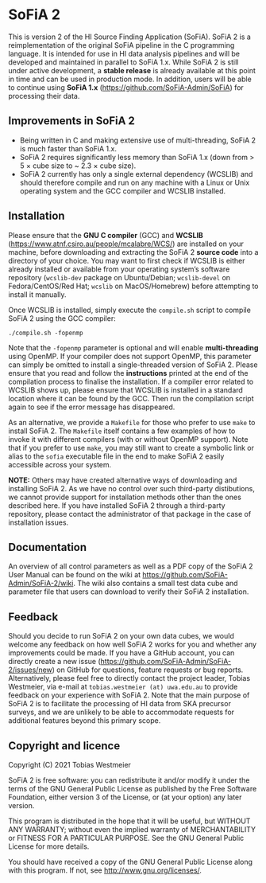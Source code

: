 # SoFiA 2

This is version 2 of the HI Source Finding Application (SoFiA). SoFiA 2 is a reimplementation of the original SoFiA pipeline in the C programming language. It is intended for use in HI data analysis pipelines and will be developed and maintained in parallel to SoFiA 1.x. While SoFiA 2 is still under active development, a **stable release** is already available at this point in time and can be used in production mode. In addition, users will be able to continue using **SoFiA 1.x** (https://github.com/SoFiA-Admin/SoFiA) for processing their data.


## Improvements in SoFiA 2

* Being written in C and making extensive use of multi-threading, SoFiA 2 is much faster than SoFiA 1.x.
* SoFiA 2 requires significantly less memory than SoFiA 1.x (down from > 5 × cube size to ~ 2.3 × cube size).
* SoFiA 2 currently has only a single external dependency (WCSLIB) and should therefore compile and run on any machine with a Linux or Unix operating system and the GCC compiler and WCSLIB installed.


## Installation

Please ensure that the **GNU C compiler** (GCC) and **WCSLIB** (https://www.atnf.csiro.au/people/mcalabre/WCS/) are installed on your machine, before downloading and extracting the SoFiA 2 **source code** into a directory of your choice. You may want to first check if WCSLIB is either already installed or available from your operating system’s software repository (`wcslib-dev` package on Ubuntu/Debian; `wcslib-devel` on Fedora/CentOS/Red Hat; `wcslib` on MacOS/Homebrew) before attempting to install it manually.

Once WCSLIB is installed, simply execute the `compile.sh` script to compile SoFiA 2 using the GCC compiler:

`./compile.sh -fopenmp`

Note that the `-fopenmp` parameter is optional and will enable **multi-threading** using OpenMP. If your compiler does not support OpenMP, this parameter can simply be omitted to install a single-threaded version of SoFiA 2. Please ensure that you read and follow the **instructions** printed at the end of the compilation process to finalise the installation. If a compiler error related to WCSLIB shows up, please ensure that WCSLIB is installed in a standard location where it can be found by the GCC. Then run the compilation script again to see if the error message has disappeared.

As an alternative, we provide a `Makefile` for those who prefer to use `make` to install SoFiA 2. The `Makefile` itself contains a few examples of how to invoke it with different compilers (with or without OpenMP support). Note that if you prefer to use `make`, you may still want to create a symbolic link or alias to the `sofia` executable file in the end to make SoFiA 2 easily accessible across your system.

**NOTE:** Others may have created alternative ways of downloading and installing SoFiA 2. As we have no control over such third-party distibutions, we cannot provide support for installation methods other than the ones described here. If you have installed SoFiA 2 through a third-party repository, please contact the administrator of that package in the case of installation issues.


## Documentation

An overview of all control parameters as well as a PDF copy of the SoFiA 2 User Manual can be found on the wiki at https://github.com/SoFiA-Admin/SoFiA-2/wiki. The wiki also contains a small test data cube and parameter file that users can download to verify their SoFiA 2 installation.


## Feedback

Should you decide to run SoFiA 2 on your own data cubes, we would welcome any feedback on how well SoFiA 2 works for you and whether any improvements could be made. If you have a GitHub account, you can directly create a new issue (https://github.com/SoFiA-Admin/SoFiA-2/issues/new) on GitHub for questions, feature requests or bug reports. Alternatively, please feel free to directly contact the project leader, Tobias Westmeier, via e-mail at `tobias.westmeier (at) uwa.edu.au` to provide feedback on your experience with SoFiA 2. Note that the main purpose of SoFiA 2 is to facilitate the processing of HI data from SKA precursor surveys, and we are unlikely to be able to accommodate requests for additional features beyond this primary scope.


## Copyright and licence

Copyright (C) 2021 Tobias Westmeier

SoFiA 2 is free software: you can redistribute it and/or modify it under the terms of the GNU General Public License as published by the Free Software Foundation, either version 3 of the License, or (at your option) any later version.

This program is distributed in the hope that it will be useful, but WITHOUT ANY WARRANTY; without even the implied warranty of MERCHANTABILITY or FITNESS FOR A PARTICULAR PURPOSE. See the GNU General Public License for more details.

You should have received a copy of the GNU General Public License  along with this program. If not, see http://www.gnu.org/licenses/.
